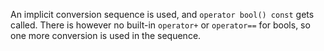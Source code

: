 An implicit conversion sequence is used, and `operator bool() const` gets called. There is however no built-in `operator+` or `operator==` for bools, so one more conversion is used in the sequence.